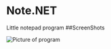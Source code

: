 # Note.NET
Little notepad program
##ScreenShots







![Picture of program](https://i.imgur.com/aoToomp.png)
